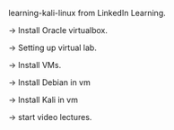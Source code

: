 learning-kali-linux from LinkedIn Learning.

-> Install Oracle virtualbox.
  
  -> Setting up virtual lab.
  
-> Install VMs.
  
  -> Install Debian in vm
  
  -> Install Kali in vm

-> start video lectures.
